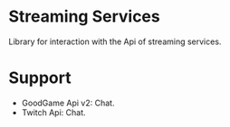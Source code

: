 # Streaming Services

Library for interaction with the Api of streaming services.

# Support

* GoodGame Api v2: Chat.
* Twitch Api: Chat.
